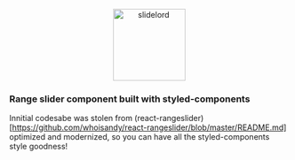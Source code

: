 <p align="center">
    <img alt="slidelord" src="https://i.imgur.com/0aeQWGO.png" height="130">
</p>

### Range slider component built with styled-components

Innitial codesabe was stolen from (react-rangeslider)[https://github.com/whoisandy/react-rangeslider/blob/master/README.md] optimized and modernized, so you can have all the styled-components style goodness!
